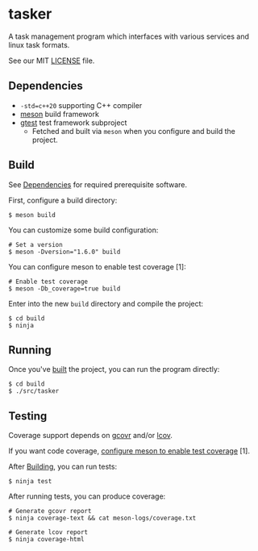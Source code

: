 tasker
======

A task management program which interfaces with various services
and linux task formats.

See our MIT [LICENSE](LICENSE) file.

## Dependencies

- `-std=c++20` supporting C++ compiler
- [meson](https://github.com/mesonbuild/meson) build framework
- [gtest](https://github.com/google/googletest) test framework subproject
    - Fetched and built via `meson` when you configure and build the project.

## Build

See [Dependencies](#dependencies) for required prerequisite software.

First, configure a build directory:

    $ meson build

You can customize some build configuration:

    # Set a version
    $ meson -Dversion="1.6.0" build

<span id="test-cov-config">You can configure meson to enable test coverage [1]:</span>

    # Enable test coverage
    $ meson -Db_coverage=true build

Enter into the new `build` directory and compile the project:

    $ cd build
    $ ninja

## Running

Once you've [built](#build) the project, you can run the
program directly:

    $ cd build
    $ ./src/tasker

## Testing

Coverage support depends on [gcovr](https://github.com/gcovr/gcovr) and/or
[lcov](https://github.com/linux-test-project/lcov).

If you want code coverage, [configure meson to enable test coverage](#test-cov-config) [1].

After [Building](#build), you can run tests:

    $ ninja test

After running tests, you can produce coverage:

    # Generate gcovr report
    $ ninja coverage-text && cat meson-logs/coverage.txt

    # Generate lcov report
    $ ninja coverage-html
